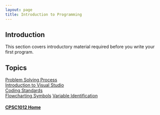 ```yaml
---
layout: page
title: Introduction to Programming
---
```


## Introduction
This section covers introductory material required before you write your first program.

## Topics
[Problem Solving Process](problem-solving.md)<br>
[Introduction to Visual Studio](visual-studio.md)<br>
[Coding Standards](coding-standards.md)<br>
[Flowcharting Symbols](flowchart-symbols.md)
[Variable Identification](variables.md)

#### [CPSC1012 Home](../)
